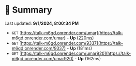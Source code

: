 # 📖 Summary
Last updated: **9/1/2024, 8:00:34 PM**

- `GET` [https://talk-m6gd.onrender.com/umar](https://talk-m6gd.onrender.com/umar) - **Up** (220ms)
- `GET` [https://talk-m6gd.onrender.com/9337](https://talk-m6gd.onrender.com/9337) - **Up** (181ms)
- `GET` [https://talk-m6gd.onrender.com/umar920](https://talk-m6gd.onrender.com/umar920) - **Up** (162ms)
